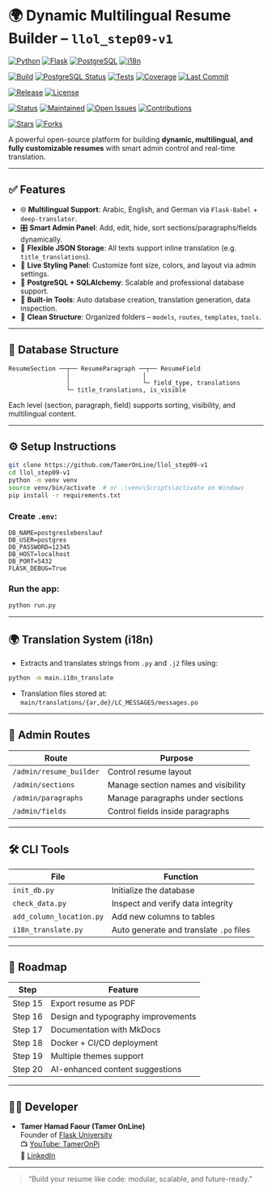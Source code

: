 # 🌍 Dynamic Multilingual Resume Builder – `llol_step09-v1`

[![Python](https://img.shields.io/badge/Python-3.10-blue)](https://www.python.org/)
[![Flask](https://img.shields.io/badge/Flask-2.3-lightgrey)](https://flask.palletsprojects.com/)
[![PostgreSQL](https://img.shields.io/badge/Database-PostgreSQL-blue)](https://www.postgresql.org/)
[![i18n](https://img.shields.io/badge/i18n-Multilingual-yellow)](https://www.transifex.com/)

[![Build](https://github.com/TamerOnLine/llol_step08/actions/workflows/main.yml/badge.svg)](https://github.com/TamerOnLine/llol_step08/actions/workflows/main.yml)
[![PostgreSQL Status](https://github.com/TamerOnLine/llol_step08/actions/workflows/postgres-check.yml/badge.svg)](https://github.com/TamerOnLine/llol_step08/actions/workflows/postgres-check.yml)
[![Tests](https://github.com/TamerOnLine/llol_step08/actions/workflows/test.yml/badge.svg)](https://github.com/TamerOnLine/llol_step08/actions/workflows/test.yml)
[![Coverage](https://codecov.io/gh/TamerOnLine/llol_step08/branch/main/graph/badge.svg)](https://codecov.io/gh/TamerOnLine/llol_step08)
[![Last Commit](https://img.shields.io/github/last-commit/TamerOnLine/llol_step08)](https://github.com/TamerOnLine/llol_step08)

[![Release](https://img.shields.io/github/v/release/TamerOnLine/llol_step08?include_prereleases)](https://github.com/TamerOnLine/llol_step08/releases)
[![License](https://img.shields.io/github/license/TamerOnLine/llol_step08)](https://github.com/TamerOnLine/llol_step08)

[![Status](https://img.shields.io/badge/status-stable-brightgreen)]()
[![Maintained](https://img.shields.io/badge/maintained-yes-success.svg)]()
[![Open Issues](https://img.shields.io/github/issues/TamerOnLine/llol_step08)](https://github.com/TamerOnLine/llol_step08/issues)
[![Contributions](https://img.shields.io/badge/contributions-welcome-brightgreen.svg)](https://github.com/TamerOnLine/llol_step08/pulls)

[![Stars](https://img.shields.io/github/stars/TamerOnLine/llol_step08)](https://github.com/TamerOnLine/llol_step08)
[![Forks](https://img.shields.io/github/forks/TamerOnLine/llol_step08)](https://github.com/TamerOnLine/llol_step08)


A powerful open-source platform for building **dynamic, multilingual, and fully customizable resumes** with smart admin control and real-time translation.

---

## ✅ Features

- 🌐 **Multilingual Support**: Arabic, English, and German via `Flask-Babel` + `deep-translator`.
- 🎛️ **Smart Admin Panel**: Add, edit, hide, sort sections/paragraphs/fields dynamically.
- 🧾 **Flexible JSON Storage**: All texts support inline translation (e.g. `title_translations`).
- 🎨 **Live Styling Panel**: Customize font size, colors, and layout via admin settings.
- 🐘 **PostgreSQL + SQLAlchemy**: Scalable and professional database support.
- 🔧 **Built-in Tools**: Auto database creation, translation generation, data inspection.
- 🧩 **Clean Structure**: Organized folders – `models`, `routes`, `templates`, `tools`.

---

## 🧱 Database Structure

```
ResumeSection ──┬── ResumeParagraph ──┬── ResumeField
                │                    │
                │                    └─ field_type, translations
                └─ title_translations, is_visible
```

Each level (section, paragraph, field) supports sorting, visibility, and multilingual content.

---

## ⚙️ Setup Instructions

```bash
git clone https://github.com/TamerOnLine/llol_step09-v1
cd llol_step09-v1
python -m venv venv
source venv/bin/activate  # or .\venv\Scripts\activate on Windows
pip install -r requirements.txt
```

### Create `.env`:

```env
DB_NAME=postgreslebenslauf
DB_USER=postgres
DB_PASSWORD=12345
DB_HOST=localhost
DB_PORT=5432
FLASK_DEBUG=True
```

### Run the app:

```bash
python run.py
```

---

## 🌍 Translation System (i18n)

- Extracts and translates strings from `.py` and `.j2` files using:

```bash
python -m main.i18n_translate
```

- Translation files stored at:  
  `main/translations/{ar,de}/LC_MESSAGES/messages.po`

---

## 🧩 Admin Routes

| Route | Purpose |
|-------|---------|
| `/admin/resume_builder` | Control resume layout |
| `/admin/sections` | Manage section names and visibility |
| `/admin/paragraphs` | Manage paragraphs under sections |
| `/admin/fields` | Control fields inside paragraphs |

---

## 🛠️ CLI Tools

| File | Function |
|------|----------|
| `init_db.py` | Initialize the database |
| `check_data.py` | Inspect and verify data integrity |
| `add_column_location.py` | Add new columns to tables |
| `i18n_translate.py` | Auto generate and translate `.po` files |

---

## 🧭 Roadmap

| Step | Feature |
|------|---------|
| Step 15 | Export resume as PDF |
| Step 16 | Design and typography improvements |
| Step 17 | Documentation with MkDocs |
| Step 18 | Docker + CI/CD deployment |
| Step 19 | Multiple themes support |
| Step 20 | AI-enhanced content suggestions |

---

## 👨‍💻 Developer

- **Tamer Hamad Faour (Tamer OnLine)**  
  Founder of [Flask University](https://github.com/TamerOnLine)  
  📺 [YouTube: TamerOnPi](https://www.youtube.com/@mystrotamer)  
  💼 [LinkedIn](https://www.linkedin.com/in/tameronline)

---

> “Build your resume like code: modular, scalable, and future-ready.”